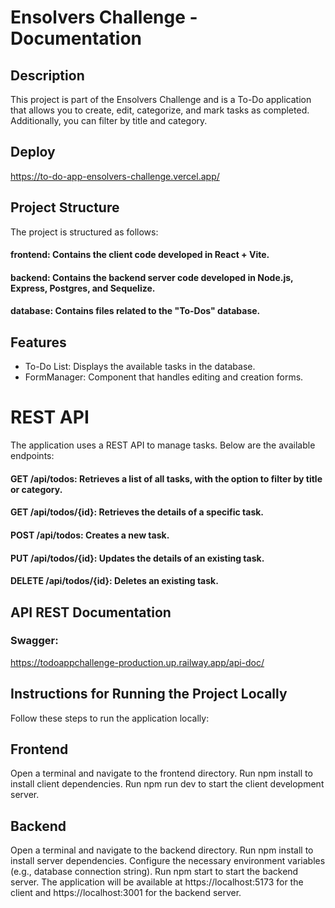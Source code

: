 # Ensolvers Challenge - Documentation

## Description
This project is part of the Ensolvers Challenge and is a To-Do application that allows you to create, edit, categorize, and mark tasks as completed. Additionally, you can filter by title and category.

## Deploy
https://to-do-app-ensolvers-challenge.vercel.app/

## Project Structure
The project is structured as follows:

#### frontend: Contains the client code developed in React + Vite.
#### backend: Contains the backend server code developed in Node.js, Express, Postgres, and Sequelize.
#### database: Contains files related to the "To-Dos" database.

## Features
- To-Do List: Displays the available tasks in the database. 
- FormManager: Component that handles editing and creation forms.

# REST API
The application uses a REST API to manage tasks. Below are the available endpoints:

#### GET /api/todos: Retrieves a list of all tasks, with the option to filter by title or category.

#### GET /api/todos/{id}: Retrieves the details of a specific task.

#### POST /api/todos: Creates a new task.

#### PUT /api/todos/{id}: Updates the details of an existing task.

#### DELETE /api/todos/{id}: Deletes an existing task.

## API REST Documentation
### Swagger: 
https://todoappchallenge-production.up.railway.app/api-doc/

## Instructions for Running the Project Locally
Follow these steps to run the application locally:

## Frontend
Open a terminal and navigate to the frontend directory.
Run npm install to install client dependencies.
Run npm run dev to start the client development server.
## Backend
Open a terminal and navigate to the backend directory.
Run npm install to install server dependencies.
Configure the necessary environment variables (e.g., database connection string).
Run npm start to start the backend server.
The application will be available at https://localhost:5173 for the client and https://localhost:3001 for the backend server.
